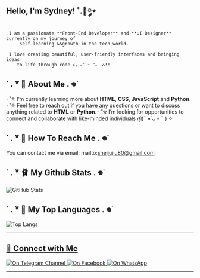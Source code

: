 ## Hello, I'm Sydney! ˚.🎀༘⋆

     I am a passionate **Front-End Developer** and **UI Designer** currently on my journey of 
         self-learning &&growth in the tech world. 
       
     I love creating beautiful, user-friendly interfaces and bringing ideas
        to life through code ૮₍ ˶ᵔ ᵕ ᵔ˶ ₎ა!!

## ˙ . ꒷ 🍰 About Me . 𖦹˙

 ⋅ ˚✮ I’m currently learning more about **HTML**, **CSS**, **JavaScript** and **Python**.
 ⋅ ˚✮ Feel free to reach out if you have any questions or want to discuss anything related to **HTML** or **Python**.
 ⋅ ˚✮ I’m looking for opportunities to connect and collaborate with like-minded individuals ദ്ദി(˵ •̀ ᴗ - ˵ ) ✧

## ˙ . ꒷ 🦢 How To Reach Me . 𖦹˙

You can contact me via email: mailto:shejiujiu80@gmail.com

## ˙ . ꒷ 🩰 My Github Stats . 𖦹˙

![GitHub Stats](https://github-readme-stats.vercel.app/api?username=sydneysyntax&show_icons=true&theme=pastel-pink)


## ˙ . ꒷ 🌸 My Top Languages . 𖦹˙

![Top Langs](https://github-readme-stats.vercel.app/api/top-langs/?username=sydneysyntax&layout=compact&theme=pastel-pink)


---

## [🎀 Connect with Me](pplx://action/followup)

<div>
  <a href="https://t.me/DebuggingDeer" target="_blank">
    <img src="https://img.shields.io/badge/Telegram Channel-ffc0cb?style=for-the-badge&logo=telegram&logoColor=white" alt="On Telegram Channel" />
  </a>
  <a href="https://www.facebook.com/sydney.nyxx" target="_blank">
    <img src="https://img.shields.io/badge/Facebook-ffc0cb?style=for-the-badge&logo=facebook&logoColor=white" alt="On Facebook" />
  </a>
  <a href="https://wa.me/message/ZOOUYUVDI3D4M1" target="_blank">
    <img src="https://img.shields.io/badge/WhatsApp-ffc0cb?style=for-the-badge&logo=whatsapp&logoColor=white" alt="On WhatsApp" />
  </a>
</div>


---
